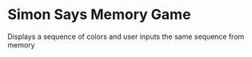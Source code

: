 # Simon Says Memory Game

Displays a sequence of colors and user inputs the same sequence from memory